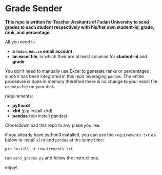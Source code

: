 # Grade Sender

**This repo is written for Teacher Assitants of Fudan University to send grades to each student respectively with his/her own student-id, grade, rank, and percentage.**

All you need is:

- **a `fudan.edu.cn` email account**
- **an excel file**, in which their are at least columns for **student-id** and **grade**.

You don't need to manually use Excel to generate ranks or percentages since it has been integrated in this repo leveraging `pandas`. The entire procedure is done in memory therefore there is no change to your excel file or extra file on your disk.

requirements:

- **python3**
- **xlrd** (pip install xlrd)
- **pandas** (pip install pandas)

Clone/download this repo to any place you like.

if you already have python3 installed, you can use the `requirements.txt` as below to install `xlrd` and `pandas` at the same time:

```shell
pip install -r requirements.txt
```

run `send_grades.py` and follow the instructions.

enjoy!
